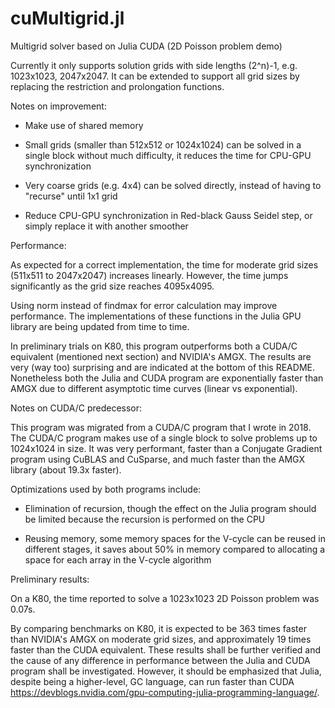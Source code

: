 # cuMultigrid.jl
Multigrid solver based on Julia CUDA (2D Poisson problem demo)

Currently it only supports solution grids with side lengths (2^n)-1, e.g. 1023x1023, 2047x2047. It can be extended to support all grid sizes by replacing the restriction and prolongation functions.


Notes on improvement:

- Make use of shared memory

- Small grids (smaller than 512x512 or 1024x1024) can be solved in a single block without much difficulty, it reduces the time for CPU-GPU synchronization

- Very coarse grids (e.g. 4x4) can be solved directly, instead of having to "recurse" until 1x1 grid

- Reduce CPU-GPU synchronization in Red-black Gauss Seidel step, or simply replace it with another smoother


Performance:

As expected for a correct implementation, the time for moderate grid sizes (511x511 to 2047x2047) increases linearly. However, the time jumps significantly as the grid size reaches 4095x4095. 

Using norm instead of findmax for error calculation may improve performance. The implementations of these functions in the Julia GPU library are being updated from time to time.

In preliminary trials on K80, this program outperforms both a CUDA/C equivalent (mentioned next section) and NVIDIA's AMGX. The results are very (way too) surprising and are indicated at the bottom of this README. Nonetheless both the Julia and CUDA program are exponentially faster than AMGX due to different asymptotic time curves (linear vs exponential). 


Notes on CUDA/C predecessor:

This program was migrated from a CUDA/C program that I wrote in 2018. The CUDA/C program makes use of a single block to solve problems up to 1024x1024 in size. It was very performant, faster than a Conjugate Gradient program using CuBLAS and CuSparse, and much faster than the AMGX library (about 19.3x faster). 


Optimizations used by both programs include:

- Elimination of recursion, though the effect on the Julia program should be limited because the recursion is performed on the CPU

- Reusing memory, some memory spaces for the V-cycle can be reused in different stages, it saves about 50% in memory compared to allocating a space for each array in the V-cycle algorithm


Preliminary results:

On a K80, the time reported to solve a 1023x1023 2D Poisson problem was 0.07s.

By comparing benchmarks on K80, it is expected to be 363 times faster than NVIDIA's AMGX on moderate grid sizes, and approximately 19 times faster than the CUDA equivalent. These results shall be further verified and the cause of any difference in performance between the Julia and CUDA program shall be investigated. However, it should be emphasized that Julia, despite being a higher-level, GC language, can run faster than CUDA https://devblogs.nvidia.com/gpu-computing-julia-programming-language/.
